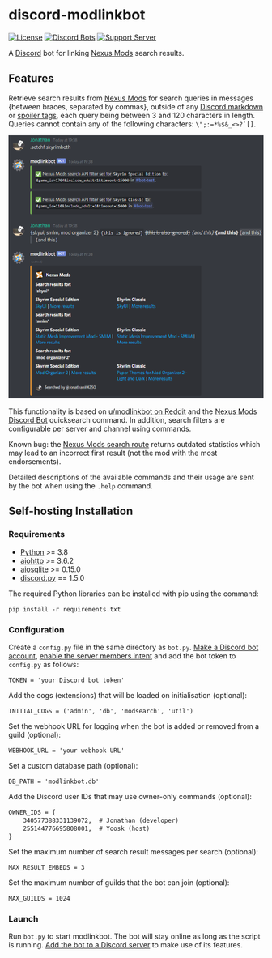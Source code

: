 # discord-modlinkbot
[![License](https://img.shields.io/github/license/JonathanFeenstra/discord-modlinkbot)](https://github.com/JonathanFeenstra/discord-modlinkbot/blob/master/LICENSE)
[![Discord Bots](https://top.gg/api/widget/status/665861255051083806.svg)](https://top.gg/bot/665861255051083806)
[![Support Server](https://discord.com/api/guilds/721718612871610388/widget.png?style=shield)](https://discord.gg/Cn7DwNM8wz)

A [Discord](https://discord.com/) bot for linking [Nexus Mods](https://www.nexusmods.com/) search results.
## Features
Retrieve search results from [Nexus Mods](https://www.nexusmods.com/) for search queries in messages {between braces, separated by commas}, outside of any [Discord markdown](https://support.discord.com/hc/en-us/articles/210298617) or [spoiler tags](https://support.discord.com/hc/en-us/articles/360022320632), each query being between 3 and 120 characters in length. Queries cannot contain any of the following characters: ```\";:=*%$&_<>?`[]```.

![Example](img/example.png)

This functionality is based on [u/modlinkbot on Reddit](https://www.reddit.com/r/modlinkbotsub/comments/dlp7d1/bot_operation_and_information/) and the [Nexus Mods Discord Bot](https://github.com/Nexus-Mods/discord-bot/) quicksearch command. In addition, search filters are configurable per server and channel using commands.

Known bug: the [Nexus Mods search route](https://search.nexusmods.com/mods) returns outdated statistics which may lead to an incorrect first result (not the mod with the most endorsements).

Detailed descriptions of the available commands and their usage are sent by the bot when using the `.help` command.
## Self-hosting Installation
### Requirements
- [Python](https://www.python.org/downloads/) >= 3.8
- [aiohttp]() >= 3.6.2
- [aiosqlite](https://aiosqlite.omnilib.dev/en/stable/) >= 0.15.0
- [discord.py](https://github.com/Rapptz/discord.py) == 1.5.0

The required Python libraries can be installed with pip using the command:
```
pip install -r requirements.txt
```
### Configuration
Create a `config.py` file in the same directory as `bot.py`. [Make a Discord bot account](https://discordpy.readthedocs.io/en/latest/discord.html), [enable the server members intent](https://discordpy.readthedocs.io/en/latest/intents.html#privileged-intents) and add the bot token to `config.py` as follows:
```python3
TOKEN = 'your Discord bot token'
```
Add the cogs (extensions) that will be loaded on initialisation (optional):
```python3
INITIAL_COGS = ('admin', 'db', 'modsearch', 'util')
```
Set the webhook URL for logging when the bot is added or removed from a guild (optional):
```python3
WEBHOOK_URL = 'your webhook URL'
```
Set a custom database path (optional):
```python3
DB_PATH = 'modlinkbot.db'
```
Add the Discord user IDs that may use owner-only commands (optional):
```python3
OWNER_IDS = {
    340577388331139072,  # Jonathan (developer)
    255144776695808001,  # Yoosk (host)
}
```
Set the maximum number of search result messages per search (optional):
```python3
MAX_RESULT_EMBEDS = 3
```
Set the maximum number of guilds that the bot can join (optional):
```python3
MAX_GUILDS = 1024
```
### Launch
Run `bot.py` to start modlinkbot. The bot will stay online as long as the script is running. [Add the bot to a Discord server](https://discordpy.readthedocs.io/en/latest/discord.html#inviting-your-bot) to make use of its features.

